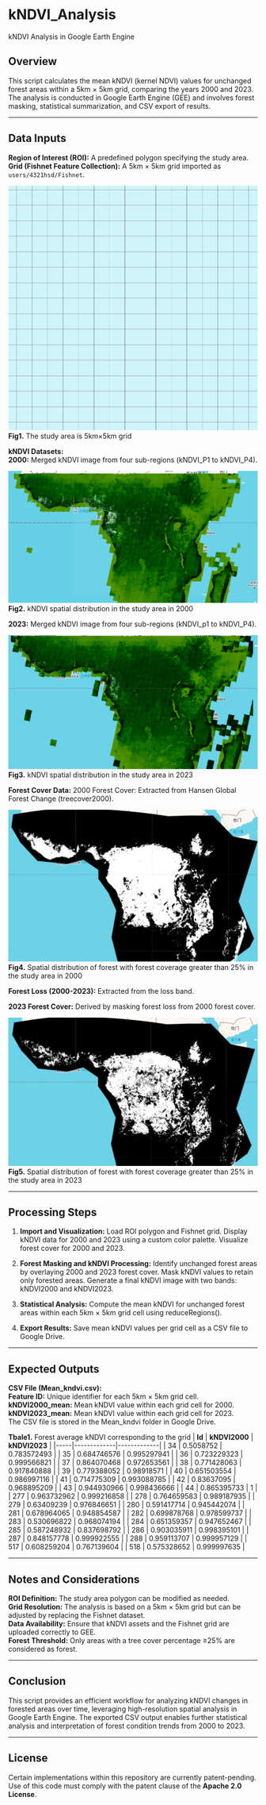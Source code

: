 # kNDVI_Analysis
kNDVI Analysis in Google Earth Engine

## **Overview**  
This script calculates the mean kNDVI (kernel NDVI) values for unchanged forest areas 
within a 5km × 5km grid, comparing the years 2000 and 2023. The analysis is conducted 
in Google Earth Engine (GEE) and involves forest masking, 
statistical summarization, and CSV export of results.

---

## **Data Inputs**  

**Region of Interest (ROI):** A predefined polygon specifying the study area.  
**Grid (Fishnet Feature Collection):** A 5km × 5km grid imported as `users/4321hsd/Fishnet`.


![img/img1.png](img/img1.png)  
**Fig1.** The study area is 5km×5km grid  


**kNDVI Datasets:**   
**2000:** Merged kNDVI image from four sub-regions (kNDVI_P1 to kNDVI_P4).  

![img/img2.png](img/img2.png)  
**Fig2.** kNDVI spatial distribution in the study area in 2000  

**2023:** Merged kNDVI image from four sub-regions (kNDVI_p1 to kNDVI_P4).  

![img/img3.png](img/img3.png)  
**Fig3.** kNDVI spatial distribution in the study area in 2023  

**Forest Cover Data:**
2000 Forest Cover: Extracted from Hansen Global Forest Change (treecover2000).  

![img/img4.png](img/img4.png)  
**Fig4.** Spatial distribution of forest with forest coverage greater than 25% in the study area in 2000  

**Forest Loss (2000-2023):** Extracted from the loss band.  

**2023 Forest Cover:** Derived by masking forest loss from 2000 forest cover.  

![img/img5.png](img/img5.png)  
**Fig5.** Spatial distribution of forest with forest coverage greater than 25% in the study area in 2023  


---
## **Processing Steps**
1.	**Import and Visualization:**
Load ROI polygon and Fishnet grid.
Display kNDVI data for 2000 and 2023 using a custom color palette.
Visualize forest cover for 2000 and 2023.

2. **Forest Masking and kNDVI Processing:**
Identify unchanged forest areas by overlaying 2000 and 2023 forest cover.
Mask kNDVI values to retain only forested areas.
Generate a final kNDVI image with two bands: kNDVI2000 and kNDVI2023.

3. **Statistical Analysis:**
Compute the mean kNDVI for unchanged forest areas within each 5km × 5km grid cell using reduceRegions().

5. **Export Results:**
Save mean kNDVI values per grid cell as a CSV file to Google Drive.

---
## **Expected Outputs**
**CSV File (Mean_kndvi.csv):**  
**Feature ID:** Unique identifier for each 5km × 5km grid cell.  
**kNDVI2000_mean:** Mean kNDVI value within each grid cell for 2000.  
**kNDVI2023_mean:** Mean kNDVI value within each grid cell for 2023.  
The CSV file is stored in the Mean_kndvi folder in Google Drive.

**Tbale1.** Forest average kNDVI corresponding to the grid
| **Id**  | **kNDVI2000**    | **kNDVI2023**    |
|-----|-------------|-------------|
| 34  | 0.5058752   | 0.783572493 |
| 35  | 0.684746576 | 0.995297941 |
| 36  | 0.723229323 | 0.999566821 |
| 37  | 0.864070468 | 0.972653561 |
| 38  | 0.771428063 | 0.917840888 |
| 39  | 0.779388052 | 0.98918571  |
| 40  | 0.651503554 | 0.986997116 |
| 41  | 0.714775309 | 0.993088785 |
| 42  | 0.83637095  | 0.968895209 |
| 43  | 0.944930966 | 0.998436666 |
| 44  | 0.865395733 | 1           |
| 277 | 0.963732962 | 0.999216858 |
| 278 | 0.764659583 | 0.989187935 |
| 279 | 0.63409239  | 0.976846651 |
| 280 | 0.591417714 | 0.945442074 |
| 281 | 0.678964065 | 0.948854587 |
| 282 | 0.699878768 | 0.978599737 |
| 283 | 0.530696822 | 0.968074194 |
| 284 | 0.651359357 | 0.947652467 |
| 285 | 0.587248932 | 0.837698792 |
| 286 | 0.903035911 | 0.998395101 |
| 287 | 0.848157778 | 0.999922555 |
| 288 | 0.959113707 | 0.999957129 |
| 517 | 0.608259204 | 0.767139604 |
| 518 | 0.575328652 | 0.999997635 |




---
## **Notes and Considerations**
**ROI Definition:** The study area polygon can be modified as needed.  
**Grid Resolution:** The analysis is based on a 5km × 5km grid but can be adjusted by replacing the Fishnet dataset.  
**Data Availability:** Ensure that kNDVI assets and the Fishnet grid are uploaded correctly to GEE.  
**Forest Threshold:** Only areas with a tree cover percentage ≥25% are considered as forest.  

---
## **Conclusion**
This script provides an efficient workflow for analyzing kNDVI changes in forested areas over time, leveraging high-resolution spatial analysis in Google Earth Engine. The exported CSV output enables further statistical analysis and interpretation of forest condition trends from 2000 to 2023.

---
## License
Certain implementations within this repository are currently patent-pending.  
Use of this code must comply with the patent clause of the **Apache 2.0 License**.

